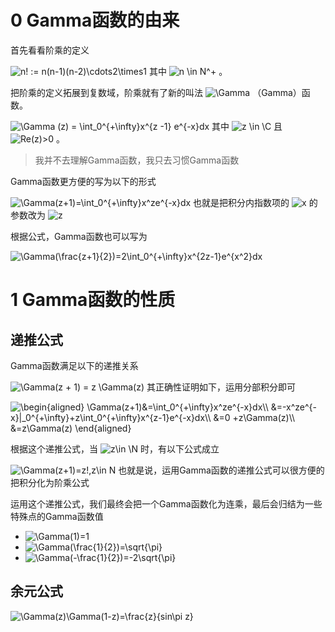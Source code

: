 # 0 Gamma函数的由来

首先看看阶乘的定义

<img src="https://www.zhihu.com/equation?tex=n! := n(n-1)(n-2)\cdots2\times1
" alt="n! := n(n-1)(n-2)\cdots2\times1
" class="ee_img tr_noresize" eeimg="1">
其中 <img src="https://www.zhihu.com/equation?tex=n \in N^+" alt="n \in N^+" class="ee_img tr_noresize" eeimg="1"> 。



把阶乘的定义拓展到复数域，阶乘就有了新的叫法 <img src="https://www.zhihu.com/equation?tex=\Gamma" alt="\Gamma" class="ee_img tr_noresize" eeimg="1"> （Gamma）函数。

<img src="https://www.zhihu.com/equation?tex=\Gamma (z) = \int_0^{+\infty}x^{z -1} e^{-x}dx
" alt="\Gamma (z) = \int_0^{+\infty}x^{z -1} e^{-x}dx
" class="ee_img tr_noresize" eeimg="1">
其中 <img src="https://www.zhihu.com/equation?tex=z \in \C" alt="z \in \C" class="ee_img tr_noresize" eeimg="1"> 且 <img src="https://www.zhihu.com/equation?tex=Re(z)>0" alt="Re(z)>0" class="ee_img tr_noresize" eeimg="1"> 。



>我并不去理解Gamma函数，我只去习惯Gamma函数



Gamma函数更方便的写为以下的形式

<img src="https://www.zhihu.com/equation?tex=\Gamma(z+1)=\int_0^{+\infty}x^ze^{-x}dx
" alt="\Gamma(z+1)=\int_0^{+\infty}x^ze^{-x}dx
" class="ee_img tr_noresize" eeimg="1">
也就是把积分内指数项的 <img src="https://www.zhihu.com/equation?tex=x" alt="x" class="ee_img tr_noresize" eeimg="1"> 的参数改为 <img src="https://www.zhihu.com/equation?tex=z" alt="z" class="ee_img tr_noresize" eeimg="1"> 



根据公式，Gamma函数也可以写为

<img src="https://www.zhihu.com/equation?tex=\Gamma(\frac{z+1}{2})=2\int_0^{+\infty}x^{2z-1}e^{x^2}dx
" alt="\Gamma(\frac{z+1}{2})=2\int_0^{+\infty}x^{2z-1}e^{x^2}dx
" class="ee_img tr_noresize" eeimg="1">




# 1 Gamma函数的性质



## 递推公式

Gamma函数满足以下的递推关系

<img src="https://www.zhihu.com/equation?tex=\Gamma(z + 1) = z \Gamma(z)
" alt="\Gamma(z + 1) = z \Gamma(z)
" class="ee_img tr_noresize" eeimg="1">
其正确性证明如下，运用分部积分即可

<img src="https://www.zhihu.com/equation?tex=\begin{aligned}
\Gamma(z+1)&=\int_0^{+\infty}x^ze^{-x}dx\\
&=-x^ze^{-x}|_0^{+\infty}+z\int_0^{+\infty}x^{z-1}e^{-x}dx\\
&=0 +z\Gamma(z)\\
&=z\Gamma(z)
\end{aligned}
" alt="\begin{aligned}
\Gamma(z+1)&=\int_0^{+\infty}x^ze^{-x}dx\\
&=-x^ze^{-x}|_0^{+\infty}+z\int_0^{+\infty}x^{z-1}e^{-x}dx\\
&=0 +z\Gamma(z)\\
&=z\Gamma(z)
\end{aligned}
" class="ee_img tr_noresize" eeimg="1">


根据这个递推公式，当 <img src="https://www.zhihu.com/equation?tex=z\in \N" alt="z\in \N" class="ee_img tr_noresize" eeimg="1"> 时，有以下公式成立

<img src="https://www.zhihu.com/equation?tex=\Gamma(z+1)=z!,z\in N
" alt="\Gamma(z+1)=z!,z\in N
" class="ee_img tr_noresize" eeimg="1">
也就是说，运用Gamma函数的递推公式可以很方便的把积分化为阶乘公式



运用这个递推公式，我们最终会把一个Gamma函数化为连乘，最后会归结为一些特殊点的Gamma函数值

+  <img src="https://www.zhihu.com/equation?tex=\Gamma(1)=1" alt="\Gamma(1)=1" class="ee_img tr_noresize" eeimg="1"> 
+  <img src="https://www.zhihu.com/equation?tex=\Gamma(\frac{1}{2})=\sqrt{\pi}" alt="\Gamma(\frac{1}{2})=\sqrt{\pi}" class="ee_img tr_noresize" eeimg="1"> 
+  <img src="https://www.zhihu.com/equation?tex=\Gamma(-\frac{1}{2})=-2\sqrt{\pi}" alt="\Gamma(-\frac{1}{2})=-2\sqrt{\pi}" class="ee_img tr_noresize" eeimg="1"> 



## 余元公式



<img src="https://www.zhihu.com/equation?tex=\Gamma(z)\Gamma(1-z)=\frac{z}{sin\pi z}
" alt="\Gamma(z)\Gamma(1-z)=\frac{z}{sin\pi z}
" class="ee_img tr_noresize" eeimg="1">




